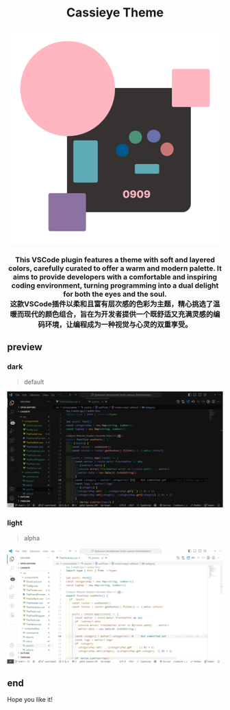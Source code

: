 <!--
 * @Author: cassie-ye cassie20190909@gmail.com
 * @Date: 2025-03-08 20:47:57
 * @LastEditors: cassie-ye cassie20190909@gmail.com
 * @LastEditTime: 2025-03-09 16:30:01
 * @FilePath: \Cassieye-Theme\README.md
 * @Description: 这是默认设置,请设置`customMade`, 打开koroFileHeader查看配置 进行设置: https://github.com/OBKoro1/koro1FileHeader/wiki/%E9%85%8D%E7%BD%AE
-->
<h1 align="center">Cassieye Theme</h1>

<div align="center">
<img alt="logo" src="icon.png">
</div>

<h3 align="center">
This VSCode plugin features a theme with soft and layered colors, carefully curated to offer a warm and modern palette. It aims to provide developers with a comfortable and inspiring coding environment, turning programming into a dual delight for both the eyes and the soul.<br>
这款VSCode插件以柔和且富有层次感的色彩为主题，精心挑选了温暖而现代的颜色组合，旨在为开发者提供一个既舒适又充满灵感的编码环境，让编程成为一种视觉与心灵的双重享受。
</h3>

## preview

### dark

> default

![preview](images/dark.png)

### light

> alpha

![preview](images/light.png)

## end

Hope you like it!
